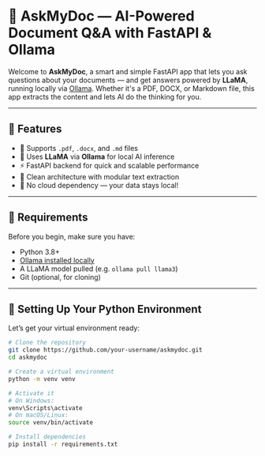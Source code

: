 # 🧠 AskMyDoc — AI-Powered Document Q&A with FastAPI & Ollama

Welcome to **AskMyDoc**, a smart and simple FastAPI app that lets you ask questions about your documents — and get answers powered by **LLaMA**, running locally via [Ollama](https://ollama.com). Whether it's a PDF, DOCX, or Markdown file, this app extracts the content and lets AI do the thinking for you.

---

## 🚀 Features

- 📄 Supports `.pdf`, `.docx`, and `.md` files
- 🤖 Uses **LLaMA** via **Ollama** for local AI inference
- ⚡ FastAPI backend for quick and scalable performance
- 🧪 Clean architecture with modular text extraction
- 🔐 No cloud dependency — your data stays local!

---

## 🧰 Requirements

Before you begin, make sure you have:

- Python 3.8+
- [Ollama installed locally](https://ollama.com/download)
- A LLaMA model pulled (e.g. `ollama pull llama3`)
- Git (optional, for cloning)

---

## 🐍 Setting Up Your Python Environment

Let’s get your virtual environment ready:

```bash
# Clone the repository
git clone https://github.com/your-username/askmydoc.git
cd askmydoc

# Create a virtual environment
python -m venv venv

# Activate it
# On Windows:
venv\Scripts\activate
# On macOS/Linux:
source venv/bin/activate

# Install dependencies
pip install -r requirements.txt

